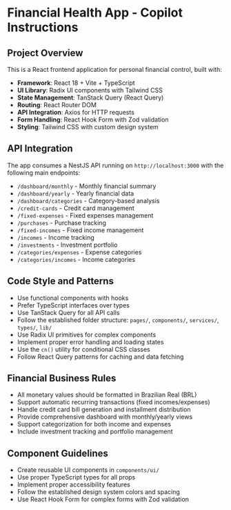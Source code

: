 <!-- Use this file to provide workspace-specific custom instructions to Copilot. For more details, visit https://code.visualstudio.com/docs/copilot/copilot-customization#_use-a-githubcopilotinstructionsmd-file -->

# Financial Health App - Copilot Instructions

## Project Overview
This is a React frontend application for personal financial control, built with:
- **Framework**: React 18 + Vite + TypeScript
- **UI Library**: Radix UI components with Tailwind CSS
- **State Management**: TanStack Query (React Query)
- **Routing**: React Router DOM
- **API Integration**: Axios for HTTP requests
- **Form Handling**: React Hook Form with Zod validation
- **Styling**: Tailwind CSS with custom design system

## API Integration
The app consumes a NestJS API running on `http://localhost:3000` with the following main endpoints:
- `/dashboard/monthly` - Monthly financial summary
- `/dashboard/yearly` - Yearly financial data
- `/dashboard/categories` - Category-based analysis
- `/credit-cards` - Credit card management
- `/fixed-expenses` - Fixed expenses management
- `/purchases` - Purchase tracking
- `/fixed-incomes` - Fixed income management
- `/incomes` - Income tracking
- `/investments` - Investment portfolio
- `/categories/expenses` - Expense categories
- `/categories/incomes` - Income categories

## Code Style and Patterns
- Use functional components with hooks
- Prefer TypeScript interfaces over types
- Use TanStack Query for all API calls
- Follow the established folder structure: `pages/`, `components/`, `services/`, `types/`, `lib/`
- Use Radix UI primitives for complex components
- Implement proper error handling and loading states
- Use the `cn()` utility for conditional CSS classes
- Follow React Query patterns for caching and data fetching

## Financial Business Rules
- All monetary values should be formatted in Brazilian Real (BRL)
- Support automatic recurring transactions (fixed incomes/expenses)
- Handle credit card bill generation and installment distribution
- Provide comprehensive dashboard with monthly/yearly views
- Support categorization for both income and expenses
- Include investment tracking and portfolio management

## Component Guidelines
- Create reusable UI components in `components/ui/`
- Use proper TypeScript types for all props
- Implement proper accessibility features
- Follow the established design system colors and spacing
- Use React Hook Form for complex forms with Zod validation
